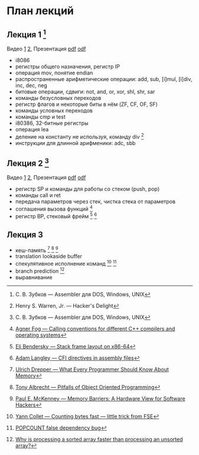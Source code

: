 # План лекций

## Лекция 1 [^zubkov]
Видео [1](https://www.youtube.com/watch?v=XA7MgOfJ45g&list=PLd7QXkfmSY7a2zw_PVPn7vKs9F9BG6Pd4&index=1) [2](https://www.youtube.com/watch?v=B3o7gt1o_cI&list=PLd7QXkfmSY7a2zw_PVPn7vKs9F9BG6Pd4&index=2), Презентация [pdf](lecture-1f.pdf) [odf](lecture-1f.odf)

* i8086
* регистры общего назначения, регистр IP
* операция mov, понятие endian
* распространенные арифметические операции: add, sub, [i]mul, [i]div, inc, dec, neg
* битовые операции, сдвиги: not, and, or, xor, shl, shr, sar
* команды безусловных переходов
* регистр флагов и некоторые биты в нём (ZF, CF, OF, SF)
* команды условных переходов
* команды cmp и test
* i80386, 32-битные регистры
* операция lea
* деление на константу не используя, команду div [^hackers_delight]
* инструкции для длинной арифменики: adc, sbb

## Лекция 2 [^zubkov]
Видео [1](https://www.youtube.com/watch?v=BBruh_iOxjY&list=PLd7QXkfmSY7a2zw_PVPn7vKs9F9BG6Pd4&index=3) [2](https://www.youtube.com/watch?v=i8jYRexvORg&list=PLd7QXkfmSY7a2zw_PVPn7vKs9F9BG6Pd4&index=4), Презентация [pdf](lecture-2c.pdf) [odf](lecture-2c.odf)

* регистр SP и команды для работы со стеком (push, pop)
* команды call и ret
* передача параметров через стек, чистка стека от параметров
* соглашения вызова функций [^agner_fog_calling_conventions]
* регистр BP, стековый фрейм [^eli_bendersky_stackframe_layout] [^adam_langley_cfe_directives]

## Лекция 3

* кеш-память [^ulrich_drepper_memory] [^tony_albrecht_pitfalls] [^paul_mckenney_mem_barriers]
* translation lookaside buffer
* спекулятивное исполнение команд [^yann_collet] [^popcount]
* branch prediction [^branch_prediction_stackoverflow]
* выравнивание

[^zubkov]: С. В. Зубков — Assembler для DOS, Windows, UNIX

[^hackers_delight]: Henry S. Warren, Jr. — Hacker's Delight

[^agner_fog_calling_conventions]: [Agner Fog — Calling conventions for different C++ compilers and operating systems](http://www.agner.org/optimize/calling_conventions.pdf)

[^eli_bendersky_stackframe_layout]: [Eli Bendersky — Stack frame layout on x86-64](http://eli.thegreenplace.net/2011/09/06/stack-frame-layout-on-x86-64)

[^adam_langley_cfe_directives]: [Adam Langley — CFI directives in assembly files](https://www.imperialviolet.org/2017/01/18/cfi.html)

[^ulrich_drepper_memory]: [Ulrich Drepper — What Every Programmer Should Know About Memory](http://people.redhat.com/drepper/cpumemory.pdf)

[^tony_albrecht_pitfalls]: [Tony Albrecht — Pitfalls of Object Oriented Programming](http://research.scee.net/files/presentations/gcapaustralia09/Pitfalls_of_Object_Oriented_Programming_GCAP_09.pdf)

[^paul_mckenney_mem_barriers]: [Paul E. McKenney — Memory Barriers: A Hardware View for Software Hackers](http://www.rdrop.com/users/paulmck/scalability/paper/whymb.2010.06.07c.pdf)

[^yann_collet]: [Yann Collet — Counting bytes fast — little trick from FSE](http://fastcompression.blogspot.ru/2014/09/counting-bytes-fast-little-trick-from.html)

[^popcount]: [POPCOUNT false dependency bug](https://stackoverflow.com/questions/25078285/replacing-a-32-bit-loop-count-variable-with-64-bit-introduces-crazy-performance)

[^branch_prediction_stackoverflow]: [Why is processing a sorted array faster than processing an unsorted array?](https://stackoverflow.com/questions/11227809/why-is-processing-a-sorted-array-faster-than-processing-an-unsorted-array)
